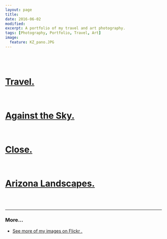 ```yaml
---
layout: page
title:
date: 2016-06-02
modified: 
excerpt: A portfolio of my travel and art photography. 
tags: [Photography, Portfolio, Travel, Art]
image:
  feature: KZ_pano.JPG
---
```


<br>
<br>


# [Travel.](/photography/Travel)

<br>

# [Against the Sky.](/photography/Against_The_Sky)

<br>

# [Close.](/photography/Close)

<br>

# [Arizona Landscapes.](/photography/ArizonaLandscapes)


<br>
<br>

---

### More...

- [See more of my images on Flickr <i class="fa fa-flickr"></i>.](https://www.flickr.com/photos/isaacullah)







